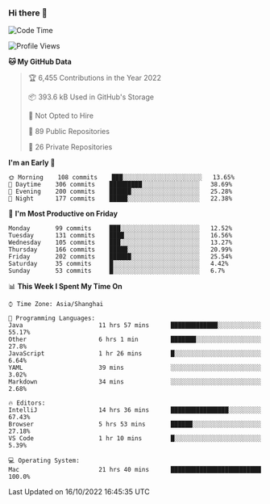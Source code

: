### Hi there 👋

<!--
**qbosen/qbosen** is a ✨ _special_ ✨ repository because its `README.md` (this file) appears on your GitHub profile.

Here are some ideas to get you started:

- 🔭 I’m currently working on ...
- 🌱 I’m currently learning ...
- 👯 I’m looking to collaborate on ...
- 🤔 I’m looking for help with ...
- 💬 Ask me about ...
- 📫 How to reach me: ...
- 😄 Pronouns: ...
- ⚡ Fun fact: ...
-->

<!--START_SECTION:waka-->
![Code Time](http://img.shields.io/badge/Code%20Time-1%2C046%20hrs%202%20mins-blue)

![Profile Views](http://img.shields.io/badge/Profile%20Views-9-blue)

**🐱 My GitHub Data** 

> 🏆 6,455 Contributions in the Year 2022
 > 
> 📦 393.6 kB Used in GitHub's Storage 
 > 
> 🚫 Not Opted to Hire
 > 
> 📜 89 Public Repositories 
 > 
> 🔑 26 Private Repositories  
 > 
**I'm an Early 🐤** 

```text
🌞 Morning    108 commits    ███░░░░░░░░░░░░░░░░░░░░░░   13.65% 
🌆 Daytime    306 commits    █████████░░░░░░░░░░░░░░░░   38.69% 
🌃 Evening    200 commits    ██████░░░░░░░░░░░░░░░░░░░   25.28% 
🌙 Night      177 commits    █████░░░░░░░░░░░░░░░░░░░░   22.38%

```
📅 **I'm Most Productive on Friday** 

```text
Monday       99 commits     ███░░░░░░░░░░░░░░░░░░░░░░   12.52% 
Tuesday      131 commits    ████░░░░░░░░░░░░░░░░░░░░░   16.56% 
Wednesday    105 commits    ███░░░░░░░░░░░░░░░░░░░░░░   13.27% 
Thursday     166 commits    █████░░░░░░░░░░░░░░░░░░░░   20.99% 
Friday       202 commits    ██████░░░░░░░░░░░░░░░░░░░   25.54% 
Saturday     35 commits     █░░░░░░░░░░░░░░░░░░░░░░░░   4.42% 
Sunday       53 commits     █░░░░░░░░░░░░░░░░░░░░░░░░   6.7%

```


📊 **This Week I Spent My Time On** 

```text
⌚︎ Time Zone: Asia/Shanghai

💬 Programming Languages: 
Java                     11 hrs 57 mins      █████████████░░░░░░░░░░░░   55.17% 
Other                    6 hrs 1 min         ███████░░░░░░░░░░░░░░░░░░   27.8% 
JavaScript               1 hr 26 mins        █░░░░░░░░░░░░░░░░░░░░░░░░   6.64% 
YAML                     39 mins             ░░░░░░░░░░░░░░░░░░░░░░░░░   3.02% 
Markdown                 34 mins             ░░░░░░░░░░░░░░░░░░░░░░░░░   2.68%

🔥 Editors: 
IntelliJ                 14 hrs 36 mins      ████████████████░░░░░░░░░   67.43% 
Browser                  5 hrs 53 mins       ██████░░░░░░░░░░░░░░░░░░░   27.18% 
VS Code                  1 hr 10 mins        █░░░░░░░░░░░░░░░░░░░░░░░░   5.39%

💻 Operating System: 
Mac                      21 hrs 40 mins      █████████████████████████   100.0%

```


 Last Updated on 16/10/2022 16:45:35 UTC
<!--END_SECTION:waka-->
